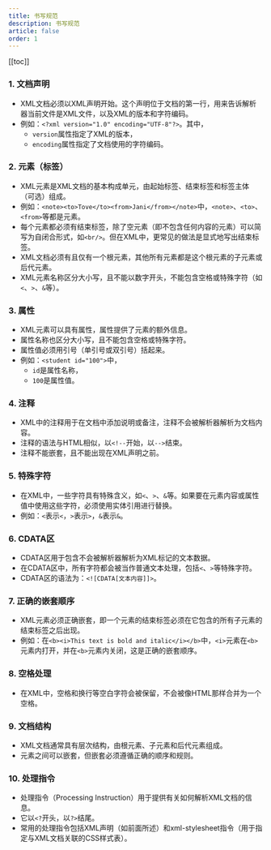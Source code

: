 ```yaml
---
title: 书写规范
description: 书写规范
article: false
order: 1
---
```


[[toc]]

### 1. 文档声明

- XML文档必须以XML声明开始。这个声明位于文档的第一行，用来告诉解析器当前文件是XML文件，以及XML的版本和字符编码。
- 例如：`<?xml version="1.0" encoding="UTF-8"?>`。其中，
  - `version`属性指定了XML的版本，
  - `encoding`属性指定了文档使用的字符编码。

### 2. 元素（标签）

- XML元素是XML文档的基本构成单元，由起始标签、结束标签和标签主体（可选）组成。
- 例如：`<note><to>Tove</to><from>Jani</from></note>`中，`<note>`、`<to>`、`<from>`等都是元素。
- 每个元素都必须有结束标签，除了空元素（即不包含任何内容的元素）可以简写为自闭合形式，如`<br/>`。但在XML中，更常见的做法是显式地写出结束标签。
- XML文档必须有且仅有一个根元素，其他所有元素都是这个根元素的子元素或后代元素。
- XML元素名称区分大小写，且不能以数字开头，不能包含空格或特殊字符（如`<`、`>`、`&`等）。

### 3. 属性

- XML元素可以具有属性，属性提供了元素的额外信息。
- 属性名称也区分大小写，且不能包含空格或特殊字符。
- 属性值必须用引号（单引号或双引号）括起来。
- 例如：`<student id="100">`中，
  - `id`是属性名称，
  - `100`是属性值。

### 4. 注释

- XML中的注释用于在文档中添加说明或备注，注释不会被解析器解析为文档内容。
- 注释的语法与HTML相似，以`<!--`开始，以`-->`结束。
- 注释不能嵌套，且不能出现在XML声明之前。

### 5. 特殊字符

- 在XML中，一些字符具有特殊含义，如`<`、`>`、`&`等。如果要在元素内容或属性值中使用这些字符，必须使用实体引用进行替换。
- 例如：`<`表示`<`，`>`表示`>`，`&`表示`&`。

### 6. CDATA区

- CDATA区用于包含不会被解析器解析为XML标记的文本数据。
- 在CDATA区中，所有字符都会被当作普通文本处理，包括`<`、`>`等特殊字符。
- CDATA区的语法为：`<![CDATA[文本内容]]>`。

### 7. 正确的嵌套顺序

- XML元素必须正确嵌套，即一个元素的结束标签必须在它包含的所有子元素的结束标签之后出现。
- 例如：在`<b><i>This text is bold and italic</i></b>`中，`<i>`元素在`<b>`元素内打开，并在`<b>`元素内关闭，这是正确的嵌套顺序。

### 8. 空格处理

- 在XML中，空格和换行等空白字符会被保留，不会被像HTML那样合并为一个空格。

### 9. 文档结构

- XML文档通常具有层次结构，由根元素、子元素和后代元素组成。
- 元素之间可以嵌套，但嵌套必须遵循正确的顺序和规则。

### 10. 处理指令

- 处理指令（Processing Instruction）用于提供有关如何解析XML文档的信息。
- 它以`<?`开头，以`?>`结尾。
- 常用的处理指令包括XML声明（如前面所述）和xml-stylesheet指令（用于指定与XML文档关联的CSS样式表）。
